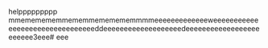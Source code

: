 helppppppppp mmememememmememmememememmmmeeeeeeeeeeeeeweeeeeeeeeeeeeeeeeeeeeeeeeeeeeeeeddeeeeeeeeeeeeeeeeeeedeeeeeeeeeeeeeeeeeeeeeeee3eee# eee
